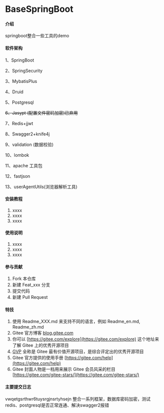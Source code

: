 # BaseSpringBoot

#### 介绍
springboot整合一些工具的demo

#### 软件架构
1、SpringBoot

2、SpringSecurity

3、MybatisPlus

4、Druid

5、Postgresql

~~6、Jasypt (配置文件密码加密)已弃用~~

7、Redis+jjwt

8、Swagger2+knife4j

9、validation (数据校验)

10、lombok

11、apache 工具包

12、fastjson

13、userAgentUtils(浏览器解析工具)




#### 安装教程

1.  xxxx
2.  xxxx
3.  xxxx

#### 使用说明

1.  xxxx
2.  xxxx
3.  xxxx

#### 参与贡献

1.  Fork 本仓库
2.  新建 Feat_xxx 分支
3.  提交代码
4.  新建 Pull Request


#### 特技

1.  使用 Readme\_XXX.md 来支持不同的语言，例如 Readme\_en.md, Readme\_zh.md
2.  Gitee 官方博客 [blog.gitee.com](https://blog.gitee.com)
3.  你可以 [https://gitee.com/explore](https://gitee.com/explore) 这个地址来了解 Gitee 上的优秀开源项目
4.  [GVP](https://gitee.com/gvp) 全称是 Gitee 最有价值开源项目，是综合评定出的优秀开源项目
5.  Gitee 官方提供的使用手册 [https://gitee.com/help](https://gitee.com/help)
6.  Gitee 封面人物是一档用来展示 Gitee 会员风采的栏目 [https://gitee.com/gitee-stars/](https://gitee.com/gitee-stars/)

#### 主要提交日志
vwqetgsrthwr6tuysrgjnsrtyhsejn
整合一系列框架，数据库密码加密，测试redis、postgresql是否正常连通、解决swagger2报错